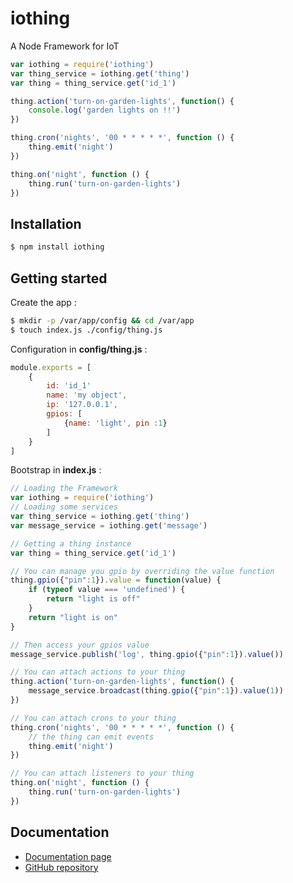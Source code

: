# iothing
A Node Framework for IoT

```js
var iothing = require('iothing')
var thing_service = iothing.get('thing')
var thing = thing_service.get('id_1')

thing.action('turn-on-garden-lights', function() {
    console.log('garden lights on !!')
})

thing.cron('nights', '00 * * * * *', function () {
    thing.emit('night')
})

thing.on('night', function () {
    thing.run('turn-on-garden-lights')
})
```

## Installation
```bash
$ npm install iothing
```

## Getting started
Create the app :
```bash
$ mkdir -p /var/app/config && cd /var/app
$ touch index.js ./config/thing.js
```

Configuration in __config/thing.js__ :
```js
module.exports = [
    {
        id: 'id_1'
        name: 'my object',
        ip: '127.0.0.1',
        gpios: [
            {name: 'light', pin :1}
        ]
    }    
]
```
Bootstrap in __index.js__ :
```js
// Loading the Framework
var iothing = require('iothing')
// Loading some services
var thing_service = iothing.get('thing')
var message_service = iothing.get('message')

// Getting a thing instance
var thing = thing_service.get('id_1')

// You can manage you gpio by overriding the value function
thing.gpio({"pin":1}).value = function(value) {
    if (typeof value === 'undefined') {
        return "light is off"
    }
    return "light is on"
}

// Then access your gpios value
message_service.publish('log', thing.gpio({"pin":1}).value())

// You can attach actions to your thing
thing.action('turn-on-garden-lights', function() {
    message_service.broadcast(thing.gpio({"pin":1}).value(1))
})

// You can attach crons to your thing
thing.cron('nights', '00 * * * * *', function () {
    // the thing can emit events
    thing.emit('night')
})

// You can attach listeners to your thing
thing.on('night', function () {
    thing.run('turn-on-garden-lights')
})
```

## Documentation
- [Documentation page](http://rflavien.github.io/iothing)
- [GitHub repository](https://github.com/rflavien/iothing)

